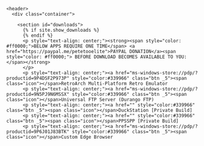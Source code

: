 <html lang="{{ site.lang | default: "en-US" }}">
  <head>
    <meta charset='utf-8'>
    <meta http-equiv="X-UA-Compatible" content="IE=edge">
    <meta name="viewport" content="width=device-width, initial-scale=1">
    <link rel="stylesheet" href="{{ '/assets/css/style.css?v=' | append: site.github.build_revision | relative_url }}">

  </head>

  <body>

    <header>
      <div class="container">

        <section id="downloads">
          {% if site.show_downloads %}
          {% endif %}
          <p style="text-align: center;"><strong><span style="color: #ff0000;">BELOW APPS REQUIRE ONE TIME</span> <a href="https://paypal.me/petetooelite">PAYPAL DONATION</a><span style="color: #ff0000;"> BEFORE DOWNLOAD BECOMES AVAILABLE TO YOU:</span></strong>
          </p>
          <p style="text-align: center;"><a href="ms-windows-store://pdp/?productid=9P4DSF2P973P" style="color:#339966" class="btn _5"><span class="icon"></span>RetroArch Multi-Platform Retro Emulator
          <p style="text-align: center;"><a href="ms-windows-store://pdp/?productid=9N5PJ9N6MSSX" style="color:#339966" class="btn _5"><span class="icon"></span>Universal FTP Server (Durango FTP)
          <p style="text-align: center;"><a href="" style="color:#339966" class="btn _5"><span class="icon"></span>DuckStation [Private Build]
          <p style="text-align: center;"><a href="" style="color:#339966" class="btn _5"><span class="icon"></span>PPSSPP [Private Build]
          <p style="text-align: center;"><a href="ms-windows-store://pdp/?productid=9P6J01J83BTK" style="color:#339966" class="btn _5"><span class="icon"></span>Custom Edge Browser
